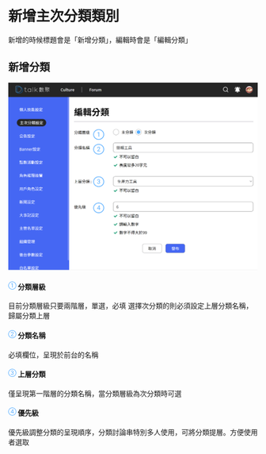 # 新增主次分類類別

新增的時候標題會是「新增分類」，編輯時會是「編輯分類」

## 新增分類

![](../../.gitbook/assets/新增分類.png)

#### ![編號 1](../../.gitbook/assets/1.png) 分類層級

目前分類層級只要兩階層，單選，必填
選擇次分類的則必須設定上層分類名稱，歸屬分類上層

#### ![編號 2](../../.gitbook/assets/2.png) 分類名稱

必填欄位，呈現於前台的名稱

#### ![編號 3](../../.gitbook/assets/3.png) 上層分類

僅呈現第一階層的分類名稱，當分類層級為次分類時可選

#### ![編號 4](../../.gitbook/assets/4.png) 優先級

優先級調整分類的呈現順序，分類討論串特別多人使用，可將分類提層。方便使用者選取
